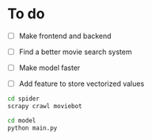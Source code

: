 # To do 

- [ ] Make frontend and backend
- [ ] Find a better movie search system
- [ ] Make model faster
- [ ] Add feature to store vectorized values



```bash
cd spider
scrapy crawl moviebot
```

```bash
cd model 
python main.py
```
